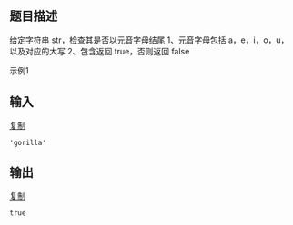 ## 题目描述

给定字符串 str，检查其是否以元音字母结尾
1、元音字母包括 a，e，i，o，u，以及对应的大写
2、包含返回 true，否则返回 false

示例1

## 输入

[复制](javascript:void(0);)

```
'gorilla'
```

## 输出

[复制](javascript:void(0);)

```
true
```